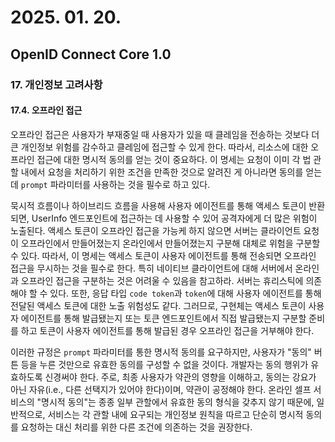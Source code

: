 # 2025. 01. 20.

## OpenID Connect Core 1.0

### 17. 개인정보 고려사항

#### 17.4. 오프라인 접근

오프라인 접근은 사용자가 부재중일 때 사용자가 있을 때 클레임을 전송하는 것보다 더 큰 개인정보 위험를 감수하고 클레임에 접근할 수 있게 한다. 따라서, 리소스에 대한 오프라인 접근에 대한 명시적 동의를 얻는 것이 중요하다. 이 명세는 요청이 이미 각 법 관할 내에서 요청을 처리하기 위한 조건을 만족한 것으로 알려진 게 아니라면 동의를 얻는 데 `prompt` 파라미터를 사용하는 것을 필수로 하고 있다.

묵시적 흐름이나 하이브리드 흐름을 사용해 사용자 에이전트를 통해 액세스 토큰이 반환되면, UserInfo 엔드포인트에 접근하는 데 사용할 수 있어 공격자에게 더 많은 위험이 노출된다. 액세스 토큰이 오프라인 접근을 가능케 하지 않으면 서버는 클라이언트 요청이 오프라인에서 만들어졌는지 온라인에서 만들어졌는지 구분해 대체로 위험을 구분할 수 있다. 따라서, 이 명세는 액세스 토큰이 사용자 에이전트를 통해 전송되면 오프라인 접근을 무시하는 것을 필수로 한다. 특히 네이티브 클라이언트에 대해 서버에서 온라인과 오프라인 접근을 구분하는 것은 어려울 수 있음을 참고하라. 서버는 휴리스틱에 의존해야 할 수 있다. 또한, 응답 타입 `code token`과 `token`에 대해 사용자 에이전트를 통해 전달된 액세스 토큰에 대한 노출 위험성도 같다. 그러므로, 구현체는 액세스 토큰이 사용자 에이전트를 통해 발급됐는지 또는 토큰 엔드포인트에서 직접 발급됐는지 구분할 준비를 하고 토큰이 사용자 에이전트를 통해 발급된 경우 오프라인 접근을 거부해야 한다.

이러한 규정은 `prompt` 파라미터를 통한 명시적 동의를 요구하지만, 사용자가 "동의" 버튼 등을 누른 것만으로 유효한 동의를 구성할 수 없을 것이다. 개발자는 동의 행위가 유효하도록 신경써야 한다. 주로, 최종 사용자가 약관의 영향을 이해하고, 동의는 강요가 아닌 자유(i.e., 다른 선택지가 있어야 한다)이며, 약관이 공정해야 한다. 온라인 셀프 서비스의 "명시적 동의"는 종종 일부 관할에서 유효한 동의 형식을 갖추지 않기 때문에, 일반적으로, 서비스는 각 관할 내에 요구되는 개인정보 원칙을 따르고 단순히 명시적 동의를 요청하는 대신 처리를 위한 다른 조건에 의존하는 것을 권장한다.